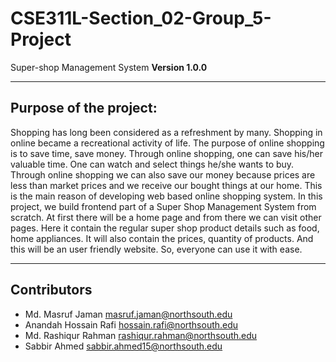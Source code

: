# CSE311L-Section_02-Group_5-Project

Super-shop Management System
**Version 1.0.0**

---

## Purpose of the project:

Shopping has long been considered as a refreshment by many. Shopping in online became a recreational activity of life. The purpose of online shopping is to save time, save money. Through online shopping, one can save his/her valuable time. One can watch and select things he/she wants to buy. Through online shopping we can also save our money because prices are less than market prices and we receive our bought things at our home. This is the main reason of developing web based online shopping system.
In this project, we build frontend part of a Super Shop Management System from scratch. At first there will be a home page and from there we can visit other pages. Here it contain the regular super shop product details such as food, home appliances. It will also contain the prices, quantity of products. And this will be an user friendly website. So, everyone can use it with ease.

---

## Contributors

- Md. Masruf Jaman <masruf.jaman@northsouth.edu>
- Anandah Hossain Rafi <hossain.rafi@northsouth.edu>
- Md. Rashiqur Rahman <rashiqur.rahman@northsouth.edu>
- Sabbir Ahmed <sabbir.ahmed15@northsouth.edu>
